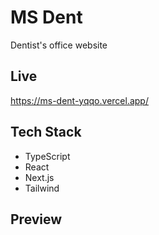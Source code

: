 # MS Dent

Dentist's office website

## Live

https://ms-dent-yqqo.vercel.app/

## Tech Stack

- TypeScript
- React
- Next.js
- Tailwind

## Preview

<!-- ![preview1](https://github.com/bartoszGic/GiChat/blob/main/public/preview1.PNG)
![preview1](https://github.com/bartoszGic/GiChat/blob/main/public/preview2.PNG) -->
